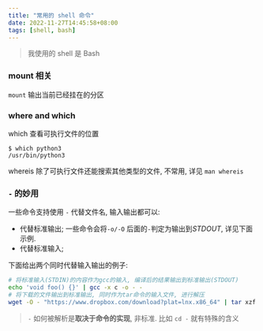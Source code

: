```yaml
---
title: "常用的 shell 命令"
date: 2022-11-27T14:45:58+08:00
tags: [shell, bash]
---
```






> 我使用的 shell 是 Bash

### mount 相关

`mount` 输出当前已经挂在的分区

### where and which

which 查看可执行文件的位置

```shell
$ which python3
/usr/bin/python3
```

whereis 除了可执行文件还能搜索其他类型的文件, 不常用, 详见 `man whereis`

### `-` 的妙用

一些命令支持使用 `-` 代替文件名, 输入输出都可以:

- 代替标准输出; 一些命令会将`-o/-O` 后面的`-`判定为输出到*STDOUT*,  详见下面示例.
- 代替标准输入; 

下面给出两个同时代替输入输出的例子:

```sh
# 将标准输入(STDIN)的内容作为gcc的输入, 编译后的结果输出到标准输出(STDOUT)
echo 'void foo() {}' | gcc -x c -o - -
# 将下载的文件输出到标准输出, 同时作为tar命令的输入文件, 进行解压
wget -O - "https://www.dropbox.com/download?plat=lnx.x86_64" | tar xzf -
```



> `-` 如何被解析是**取决于命令的实现**, 非标准. 比如 `cd -` 就有特殊的含义
